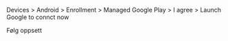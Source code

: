 Devices > Android > Enrollment > Managed Google Play > I agree > Launch Google to connct now

Følg oppsett